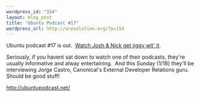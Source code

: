 ```yaml
--- 
wordpress_id: "154"
layout: blog_post
title: "Ubuntu Podcast #17"
wordpress_url: http://wrevolution.org/?p=154
---
```

Ubuntu podcast #17 is out.  <a href="http://ubuntupodcast.net">Watch Josh &amp; Nick get jiggy wit' it</a>.

Seriously, if you havent sat down to watch one of their podcasts, they're usually informative and alway entertaining.  And this Sunday (1/18) they'll be interviewing Jorge Castro, Canonical's External Developer Relations guru.  Should be good stuff!

<a href="http://ubuntupodcast.net/">http://ubuntupodcast.net/</a>
